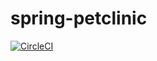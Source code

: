 # spring-petclinic

[![CircleCI](https://circleci.com/gh/TaylanMun/spring-petclinic.svg?style=svg)](https://circleci.com/gh/TaylanMun/spring-petclinic)